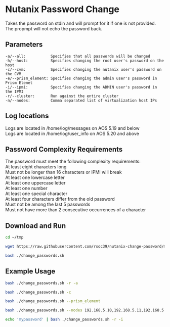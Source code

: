 # Nutanix Password Change

Takes the password on stdin and will prompt for it if one is not provided.  
The propmpt will not echo the password back.  

## Parameters
```
-a/--all:           Specifies that all passwords will be changed  
-h/--host:          Specifies changing the root user's password on the host  
-c/--cvm:           Specifies changing the nutanix user's password on the CVM  
-e/--prism_element: Specifies changing the admin user's password in Prism Elemet  
-i/--ipmi:          Specifies changing the ADMIN user's password in the IPMI  
-r/--cluster:       Run against the entire cluster  
-n/--nodes:         Comma separated list of virtualization host IPs  
```

## Log locations
Logs are located in /home/log/messages on AOS 5.19 and below  
Logs are located in /home/log/user_info on AOS 5.20 and above  

## Password Complexity Requirements
The password must meet the following complexity requirements:  
At least eight characters long  
Must not be longer than 16 characters or IPMI will break  
At least one lowercase letter  
At least one uppercase letter  
At least one number  
At least one special character  
At least four characters differ from the old password  
Must not be among the last 5 passwords  
Must not have more than 2 consecutive occurrences of a character

## Download and Run
```bash
cd ~/tmp
```
```bash
wget https://raw.githubusercontent.com/rsoc39/nutanix-change-password/main/change_passwords.sh
```
```bash
bash ./change_passwords.sh
```

## Example Usage
```bash
bash ./change_passwords.sh -r -a
```
```bash
bash ./change_passwords.sh -c
```
```bash
bash ./change_passwords.sh --prism_element
```
```bash
bash ./change_passwords.sh --nodes 192.168.5.10,192.168.5.11,192.168.5.12 -h
```
```bash
echo 'mypassword' | bash ./change_passwords.sh -r -i
```
